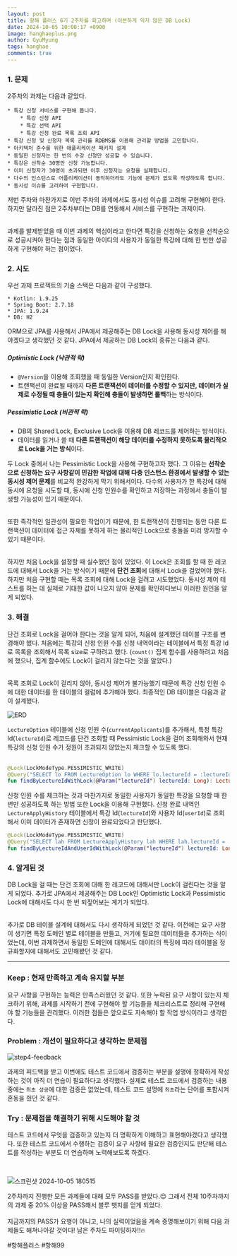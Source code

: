 ```yaml
---
layout:	post
title: 항해 플러스 6기 2주차를 회고하며 (이븐하게 익지 않은 DB Lock)
date: 2024-10-05 10:00:17 +0900
image: hanghaeplus.png
author: GyuMyung
tags: hanghae
comments: true
---
```


### 1. 문제

2주차의 과제는 다음과 같았다.

```
* 특강 신청 서비스를 구현해 봅니다.
    * 특강 신청 API
    * 특강 선택 API
    * 특강 신청 완료 목록 조회 API
* 특강 신청 및 신청자 목록 관리를 RDBMS를 이용해 관리할 방법을 고민합니다.
* 아키텍처 준수를 위한 애플리케이션 패키지 설계
* 동일한 신청자는 한 번의 수강 신청만 성공할 수 있습니다.
* 특강은 선착순 30명만 신청 가능합니다.
* 이미 신청자가 30명이 초과되면 이후 신청자는 요청을 실패합니다.
* 다수의 인스턴스로 어플리케이션이 동작하더라도 기능에 문제가 없도록 작성하도록 합니다.
* 동시성 이슈를 고려하여 구현합니다.
```

저번 주차와 마찬가지로 이번 주차의 과제에서도 동시성 이슈를 고려해 구현해야 한다. 하지만 달라진 점은 2주차부터는 DB를 연동해서 서비스를 구현하는 과제이다. <br/><br/>

과제를 발제받았을 때 이번 과제의 핵심이라고 한다면 특강을 신청하는 요청을 선착순으로 성공시켜야 한다는 점과 동일한 아이디의 사용자가 동일한 특강에 대해 한 번만 성공하게 구현해야 하는 점이었다. <br/>

### **2. 시도**

우선 과제 프로젝트의 기술 스택은 다음과 같이 구성했다. <br/>

```
* Kotlin: 1.9.25
* Spring Boot: 2.7.18
* JPA: 1.9.24
* DB: H2
```

ORM으로 JPA를 사용해서 JPA에서 제공해주는 DB Lock을 사용해 동시성 제어를 해야겠다고 생각했던 것 같다. JPA에서 제공하는 DB Lock의 종류는 다음과 같다. <br/>

##### Optimistic Lock (낙관적 락)
* `@Version`을 이용해 조회했을 때 동일한 Version인지 확인한다.
* 트랜잭션이 완료될 때까지 **다른 트랜잭션이 데이터를 수정할 수 있지만, 데이터가 실제로 수정될 때 충돌이 있는지 확인해 충돌이 발생하면 롤백**하는 방식이다.

##### Pessimistic Lock (비관적 락)
* DB의 Shared Lock, Exclusive Lock을 이용해 DB 레코드를 제어하는 방식이다.
* 데이터를 읽거나 쓸 때 **다른 트랜잭션이 해당 데이터를 수정하지 못하도록 물리적으로 Lock을 거는 방식**이다.


두 Lock 중에서 나는 Pessimistic Lock을 사용해 구현하고자 했다. 그 이유는 **선착순으로 신청하는 요구 사항같이 민감한 작업에 대해 다중 인스턴스 환경에서 발생할 수 있는 동시성 제어 문제**를 비교적 완강하게 막기 위해서이다. 다수의 사용자가 한 특강에 대해 동시에 요청을 시도할 때, 동시에 신청 인원수를 확인하고 저장하는 과정에서 충돌이 발생할 가능성이 있기 때문이다. <br/><br/>

또한 즉각적인 일관성이 필요한 작업이기 때문에, 한 트랜잭션이 진행되는 동안 다른 트랜잭션이 데이터에 접근 자체를 못하게 하는 물리적인 Lock으로 충돌을 미리 방지할 수 있기 때문이다. <br/><br/>

하지만 처음 Lock을 설정할 때 실수했던 점이 있었다. 이 Lock은 조회를 할 때 한 레코드에 대해서 Lock을 거는 방식이기 때문에 **단건 조회**에 대해서 Lock을 걸었어야 했다. 하지만 처음 구현할 때는 목록 조회에 대해 Lock을 걸려고 시도했었다. 동시성 제어 테스트를 하는 데 실제로 기대한 값이 나오지 않아 문제를 확인하다보니 이러한 원인을 알게 되었다. <br/>

### **3. 해결**

단건 조회로 Lock을 걸어야 한다는 것을 알게 되어, 처음에 설계했던 테이블 구조를 변경해야 했다. 처음에는 특강의 신청 인원 수를 신청 내역이라는 테이블에서 특정 특강 Id로 목록을 조회해서 목록 size로 구하려고 했다. (`count()` 집계 함수를 사용하려고 처음에 했으나, 집계 함수에도 Lock이 걸리지 않는다는 것을 알았다.) <br/><br/>

목록 조회로 Lock이 걸리지 않아, 동시성 제어가 불가능했기 때문에 특강 신청 인원 수에 대한 데이터를 한 테이블의 컬럼에 추가해야 했다. 최종적인 DB 테이블은 다음과 같이 설계했다. <br/>

![ERD](https://github.com/user-attachments/assets/651cf2e2-f832-4388-8e19-e657099ba59e)

`LectureOption` 테이블에 신청 인원 수(`currentApplicants`)를 추가해서, 특정 특강 Id(`lectureId`)로 레코드를 단건 조회할 때 Pessimistic Lock을 걸어 조회해와서 현재 특강의 신청 인원 수가 정원이 초과되지 않았는지 체크할 수 있도록 했다. <br/><br/>

```kotlin
@Lock(LockModeType.PESSIMISTIC_WRITE)
@Query("SELECT lo FROM LectureOption lo WHERE lo.lectureId = :lectureId")
fun findByLectureIdWithLock(@Param("lectureId") lectureId: Long): LectureOption?
```

신청 인원 수를 체크하는 것과 마찬가지로 동일한 사용자가 동일한 특강을 요청할 때 한 번만 성공하도록 하는 방법 또한 Lock을 이용해 구현했다. 신청 완료 내역인 `LectureApplyHistory` 테이블에서 특강 Id(`lectureId`)와 사용자 Id(`userId`)로 조회해서 이미 데이터가 존재하면 신청이 완료되었다고 판단했다. <br/>

```kotlin
@Lock(LockModeType.PESSIMISTIC_WRITE)
@Query("SELECT lah FROM LectureApplyHistory lah WHERE lah.lectureId = :lectureId AND lah.userId = :userId")
fun findByLectureIdAndUserIdWithLock(@Param("lectureId") lectureId: Long, @Param("userId") userId: Long): LectureApplyHistory?
```

### **4. 알게된 것**

DB Lock을 걸 때는 단건 조회에 대해 한 레코드에 대해서만 Lock이 걸린다는 것을 알게 되었다. 추가로 JPA에서 제공해주는 DB Lock인 Optimistic Lock과 Pessimistic Lock에 대해서도 다시 한 번 되짚어보는 계기가 되었다. <br/><br/>

추가로 DB 테이블 설계에 대해서도 다시 생각하게 되었던 것 같다. 이전에는 요구 사항이 생기면 특정 도메인 별로 테이블을 만들고, 거기에 필요한 데이터들을 추가하는 식이었는데, 이번 과제하면서 동일한 도메인에 대해서도 데이터의 특징에 따라 테이블을 정규화할지에 대해서도 고민해봤던 것 같다. <br/>

---

### **Keep : 현재 만족하고 계속 유지할 부분**

요구 사항을 구현하는 능력은 만족스러웠던 것 같다. 또한 누락된 요구 사항이 있는지 체크하기 위해, 과제를 시작하기 전에 구현해야 할 기능들을 체크리스트로 정리해 구현해야 할 기능들을 관리했다. 이러한 점들은 앞으로도 지속해야 할 작업 방식이라고 생각한다. <br/>

### **Problem : 개선이 필요하다고 생각하는 문제점**

![step4-feedback](https://github.com/user-attachments/assets/cb49bbfe-9223-4797-8617-8e26b2b7e30f)

과제의 피드백을 받고 이번에도 테스트 코드에서 검증하는 부분을 설명에 정확하게 작성하는 것이 아직 더 연습이 필요하다고 생각했다. 실제로 테스트 코드에서 검증하는 내용 중에는 `최초 성공`에 대한 검증은 없었는데, 테스트 코드 설명에 `최초`라는 단어를 포함시켜 혼동을 줬던 것 같다. <br/>

### **Try : 문제점을 해결하기 위해 시도해야 할 것**

테스트 코드에서 무엇을 검증하고 있는지 더 명확하게 이해하고 표현해야겠다고 생각했다. 또한 테스트 코드에서 수행하는 검증이 요구 사항에 필요한 검증인지도 판단해 테스트를 작성하는 부분도 더 연습하며 노력해보도록 하겠다. <br/>

<br/>

![스크린샷 2024-10-05 180515](https://github.com/user-attachments/assets/da551b9d-5851-4fcc-bf8d-313af0a0ed5a)

2주차까지 진행한 모든 과제들에 대해 모두 PASS를 받았다.😌 그래서 전체 10주차까지의 과제 중 20% 이상을 PASS해서 블루 뱃지를 얻게 되었다. <br/><br/>
지금까지의 PASS가 요행이 아니고, 나의 실력이었음을 계속 증명해보이기 위해 다음 과제들도 해쳐나아갈 것이다! 남은 주차도 파이팅하자!!🔥


#항해플러스 #항해99
